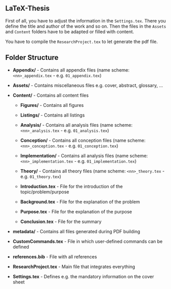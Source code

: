 ## LaTeX-Thesis

First of all, you have to adjust the information in the ```Settings.tex```. There you define the title and author of the work and so on. Then the files in the ```Assets``` and ```Content``` folders have to be adapted or filled with content.

You have to compile the ```ResearchProject.tex``` to let generate the pdf file.

## Folder Structure

- **Appendix/** - Contains all appendix files (name scheme: ```<nn>_appendix.tex``` - e.g. ```01_appendix.tex```)

- **Assets/** - Contains miscellaneous files e.g. cover, abstract, glossary, ...

- **Content/** - Contains all content files

  - **Figures/** - Contains all figures

  - **Listings/** - Contains all listings
    
  - **Analysis/** - Contains all analysis files 
    (name scheme: ```<nn>_analysis.tex``` - e.g. ```01_analysis.tex```)

  - **Conception/** - Contains all conception files 
    (name scheme: ```<nn>_conception.tex``` - e.g. ```01_conception.tex```)

  - **Implementation/** - Contains all analysis files 
    (name scheme: ```<nn>_implementation.tex``` - e.g. ```01_implementation.tex```)

  - **Theory/** - Contains all theory files 
    (name scheme: ```<nn>_theory.tex``` - e.g. ```01_theory.tex```)
  
  - **Introduction.tex** - File for the introduction of the topic/problem/purpose
  
  - **Background.tex** - File for the explanation of the problem
  
  - **Purpose.tex** - File  for the explanation of the purpose
  
  - **Conclusion.tex** - File for the summary

- **metadata/** - Contains all files generated during PDF building

- **CustomCommands.tex** - File in which user-defined commands can be defined

- **references.bib** - File with all references

- **ResearchProject.tex** - Main file that integrates everything

- **Settings.tex** - Defines e.g. the mandatory information on the cover sheet
